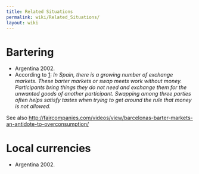 ```yaml
---
title: Related Situations
permalink: wiki/Related_Situations/
layout: wiki
---
```


Bartering
=========

-   Argentina 2002.
-   According to [1](http://en.wikipedia.org/wiki/Barter): *In Spain,
    there is a growing number of exchange markets. These barter markets
    or swap meets work without money. Participants bring things they do
    not need and exchange them for the unwanted goods of
    another participant. Swapping among three parties often helps
    satisfy tastes when trying to get around the rule that money is
    not allowed.*

See also
<http://faircompanies.com/videos/view/barcelonas-barter-markets-an-antidote-to-overconsumption/>

Local currencies
================

-   Argentina 2002.

